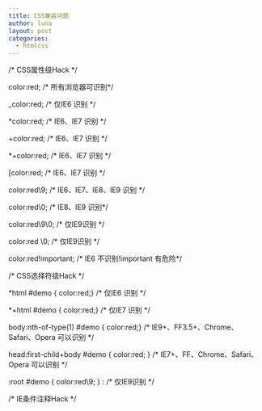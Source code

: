 ```yaml
---
title: CSS兼容问题
author: luna
layout: post
categories:
  - htmlcss
---
```

/\* CSS属性级Hack \*/ 

color:red; /\* 所有浏览器可识别\*/ 

_color:red; /\* 仅IE6 识别 \*/ 

\*color:red; /\* IE6、IE7 识别 */ 

+color:red; /\* IE6、IE7 识别 \*/ 

\*+color:red; /\* IE6、IE7 识别 */ 

[color:red; /\* IE6、IE7 识别 \*/ 

color:red\9; /\* IE6、IE7、IE8、IE9 识别 \*/ 

color:red\0; /\* IE8、IE9 识别\*/ 

color:red\9\0; /\* 仅IE9识别 \*/ 

color:red \0; /\* 仅IE9识别 \*/ 

color:red!important; /\* IE6 不识别!important 有危险\*/

/\* CSS选择符级Hack \*/ 

\*html #demo { color:red;} /\* 仅IE6 识别 */ 

\*+html #demo { color:red;} /\* 仅IE7 识别 */ 

body:nth-of-type(1) #demo { color:red;} /\* IE9+、FF3.5+、Chrome、Safari、Opera 可以识别 \*/ 

head:first-child+body #demo { color:red; } /\* IE7+、FF、Chrome、Safari、Opera 可以识别 \*/ 

:root #demo { color:red\9; } : /\* 仅IE9识别 \*/

/\* IE条件注释Hack \*/ 

<!--[if IE 6]>此处内容只有IE6.0可见<![endif]-->

<!--[if IE 7]>此处内容只有IE7.0可见<![endif]-->